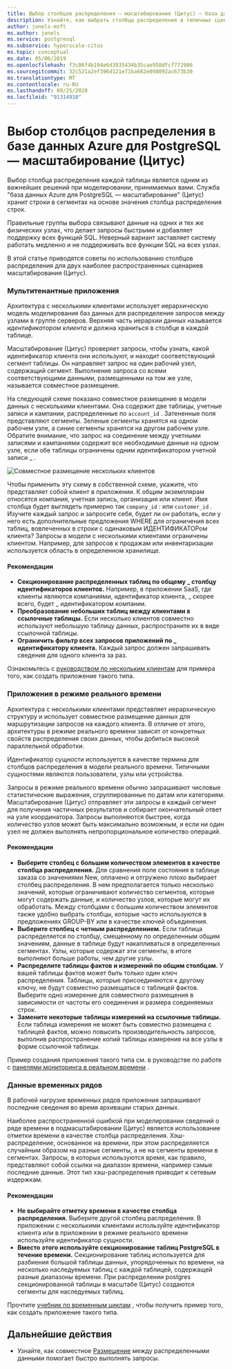 ```yaml
---
title: Выбор столбцов распределения — масштабирование (Цитус) — база данных Azure для PostgreSQL
description: Узнайте, как выбрать столбцы распределения в типичных сценариях в базе данных Azure для PostgreSQL-Scale (Цитус).
author: jonels-msft
ms.author: jonels
ms.service: postgresql
ms.subservice: hyperscale-citus
ms.topic: conceptual
ms.date: 05/06/2019
ms.openlocfilehash: f3c86f4b194e6d3935434b35cae958dfcf772986
ms.sourcegitcommit: 32c521a2ef396d121e71ba682e098092ac673b30
ms.translationtype: MT
ms.contentlocale: ru-RU
ms.lasthandoff: 09/25/2020
ms.locfileid: "91314918"
---
```

# <a name="choose-distribution-columns-in-azure-database-for-postgresql--hyperscale-citus"></a>Выбор столбцов распределения в базе данных Azure для PostgreSQL — масштабирование (Цитус)

Выбор столбца распределения каждой таблицы является одним из важнейших решений при моделировании, принимаемых вами. Служба "база данных Azure для PostgreSQL — масштабирование" (Цитус) хранит строки в сегментах на основе значения столбца распределения строк.

Правильные группы выбора связывают данные на одних и тех же физических узлах, что делает запросы быстрыми и добавляет поддержку всех функций SQL. Неверный вариант заставляет систему работать медленно и не поддерживать все функции SQL на всех узлах.

В этой статье приводятся советы по использованию столбцов распределения для двух наиболее распространенных сценариев масштабирования (Цитус).

### <a name="multi-tenant-apps"></a>Мультитенантные приложения

Архитектура с несколькими клиентами использует иерархическую модель моделирования баз данных для распределения запросов между узлами в группе серверов. Верхняя часть иерархии данных называется *идентификатором клиента* и должна храниться в столбце в каждой таблице.

Масштабирование (Цитус) проверяет запросы, чтобы узнать, какой идентификатор клиента они используют, и находит соответствующий сегмент таблицы. Он направляет запрос на один рабочий узел, содержащий сегмент. Выполнение запроса со всеми соответствующими данными, размещенными на том же узле, называется совместное размещение.

На следующей схеме показано совместное размещение в модели данных с несколькими клиентами. Она содержит две таблицы, учетные записи и кампании, распределенные по `account_id` . Затененные поля представляют сегменты. Зеленые сегменты хранятся на одном рабочем узле, а синие сегменты хранятся на другом рабочем узле. Обратите внимание, что запрос на соединение между учетными записями и кампаниями содержит все необходимые данные на одном узле, если обе таблицы ограничены одним идентификатором учетной записи \_ .

![Совместное размещение нескольких клиентов](media/concepts-hyperscale-choosing-distribution-column/multi-tenant-colocation.png)

Чтобы применить эту схему в собственной схеме, укажите, что представляет собой клиент в приложении. К общим экземплярам относятся компания, учетная запись, организация или клиент. Имя столбца будет выглядеть примерно так `company_id` : или `customer_id` . Изучите каждый запрос и запросите себя, будет ли он работать, если у него есть дополнительные предложения WHERE для ограничения всех таблиц, вовлеченных в строки с одинаковым ИДЕНТИФИКАТОРом клиента?
Запросы в модели с несколькими клиентами ограничены клиентом. Например, для запросов к продажам или инвентаризации используется область в определенном хранилище.

#### <a name="best-practices"></a>Рекомендации

-   **Секционирование распределенных таблиц по общему \_ столбцу идентификаторов клиентов.** Например, в приложении SaaS, где клиенты являются компаниями, идентификатор клиента, \_ скорее всего, будет \_ идентификатором компании.
-   **Преобразование небольших таблиц между клиентами в ссылочные таблицы.** Если несколько клиентов совместно используют небольшую таблицу данных, распространите их в виде ссылочной таблицы.
-   **Ограничить фильтр всех запросов приложений по \_ идентификатору клиента.** Каждый запрос должен запрашивать сведения для одного клиента за раз.

Ознакомьтесь с [руководством по нескольким клиентам](./tutorial-design-database-hyperscale-multi-tenant.md) для примера того, как создать приложение такого типа.

### <a name="real-time-apps"></a>Приложения в режиме реального времени

Архитектура с несколькими клиентами представляет иерархическую структуру и использует совместное размещение данных для маршрутизации запросов на каждого клиента. В отличие от этого, архитектуры в режиме реального времени зависят от конкретных свойств распределения своих данных, чтобы добиться высокой параллельной обработки.

Идентификатор сущности используется в качестве термина для столбцов распределения в модели реального времени. Типичными сущностями являются пользователи, узлы или устройства.

Запросы в режиме реального времени обычно запрашивают числовые статистические выражения, сгруппированные по датам или категориям. Масштабирование (Цитус) отправляет эти запросы в каждый сегмент для получения частичных результатов и собирает окончательный ответ на узле координатора. Запросы выполняются быстрее, когда количество узлов может быть максимально возможным, и если ни один узел не должен выполнять непропорциональное количество операций.

#### <a name="best-practices"></a>Рекомендации

-   **Выберите столбец с большим количеством элементов в качестве столбца распределения.** Для сравнения поле состояния в таблице заказа со значениями New, оплачено и отгружено плохо выбирает столбец распределения. В нем предполагается только несколько значений, которые ограничивают количество сегментов, которые могут содержать данные, и количество узлов, которые могут их обработать. Между столбцами с большим количеством элементов также удобно выбрать столбцы, которые часто используются в предложениях GROUP-BY или в качестве ключей объединения.
-   **Выберите столбец с четным распределением.** Если таблица распределяется по столбцу, смещенному по определенным общим значениям, данные в таблице будут накапливаться в определенных сегментах. Узлы, которые содержат эти сегменты, в итоге выполняют больше работы, чем другие узлы.
-   **Распределите таблицы фактов и измерений по общим столбцам.**
    У вашей таблицы фактов может быть только один ключ распределения. Таблицы, которые присоединяются к другому ключу, не будут совместно размещаться с таблицей фактов. Выберите одно измерение для совместного размещения в зависимости от частоты его соединения и размера соединяемых строк.
-   **Замените некоторые таблицы измерений на ссылочные таблицы.** Если таблица измерения не может быть совместно размещена с таблицей фактов, можно повысить производительность запросов, выполнив распространение копий таблицы измерения на все узлы в форме ссылочной таблицы.

Пример создания приложения такого типа см. в руководстве по работе с [панелями мониторинга в реальном времени](./tutorial-design-database-hyperscale-realtime.md) .

### <a name="time-series-data"></a>Данные временных рядов

В рабочей нагрузке временных рядов приложения запрашивают последние сведения во время архивации старых данных.

Наиболее распространенной ошибкой при моделировании сведений о ряде времени в подмасштабировании (Цитус) является использование отметки времени в качестве столбца распределения. Хэш-распределение, основанное на времени, при этом распределяется случайным образом на разные сегменты, а не на сегменты времени в сегментах. Запросы, в которых используются время, как правило, представляют собой ссылки на диапазон времени, например самые последние данные. Этот тип хэш-распределения приводит к сетевым издержкам.

#### <a name="best-practices"></a>Рекомендации

-   **Не выбирайте отметку времени в качестве столбца распределения.** Выберите другой столбец распределения. В приложении с несколькими клиентами используйте идентификатор клиента или в приложении в режиме реального времени используйте идентификатор сущности.
-   **Вместо этого используйте секционирование таблиц PostgreSQL в течение времени.** Секционирование таблиц используется для разбиения большой таблицы данных, упорядоченных по времени, на несколько наследуемых таблиц с каждой таблицей, содержащей разные диапазоны времени. При распределении postgres секционированной таблицы в масштабе (Цитус) создаются сегменты для наследуемых таблиц.

Прочтите [учебник по временным циклам](https://aka.ms/hyperscale-tutorial-timeseries) , чтобы получить пример того, как создать приложение такого типа.

## <a name="next-steps"></a>Дальнейшие действия
- Узнайте, как совместное [Размещение](concepts-hyperscale-colocation.md) между распределенными данными помогает быстро выполнять запросы.
